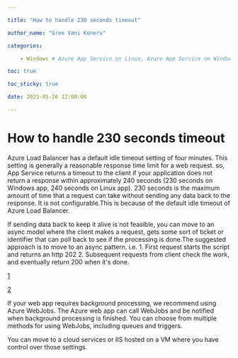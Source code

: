 ```yaml
---

title: "How to handle 230 seconds timeout"

author_name: "Sree Vani Koneru"

categories:

    - Windows # Azure App Service on Linux, Azure App Service on Windows

toc: true

toc_sticky: true

date: 2023-05-26 12:00:00

---
```


# How to handle 230 seconds timeout
Azure Load Balancer has a default idle timeout setting of four minutes. This setting is generally a reasonable response time limit for a web request. so, App Service returns a timeout to the client if your application does not return a response within approximately 240 seconds (230 seconds on Windows app, 240 seconds on Linux app).
230 seconds is the maximum amount of time that a request can take without sending any data back to the response. It is not configurable.This is because of the default idle timeout of Azure Load Balancer. 

If sending data back to keep it alive is not feasible, you can move to an async model where the client makes a request, gets some sort of ticket or identifier that  can poll back to see if the processing is done.The suggested approach is to move to an async pattern. i.e.
	1. First request starts the script and returns an http 202
	2. Subsequent requests from client check the work, and eventually return 200 when it's done. 

[1](https://social.msdn.microsoft.com/Forums/en-US/05f254a6-9b34-4eb2-a5f7-2a82fb40135f/time-out-after-230-seconds?forum=windowsazurewebsitespreview)

[2](https://social.msdn.microsoft.com/Forums/en-US/32b76114-67a4-4e6b-ac45-61b0f0a0829f/changing-the-4-minute-request-time-out-for-app-services?forum=windowsazurewebsitespreview)

 If your web app requires background processing, we recommend using Azure WebJobs. The Azure web app can call WebJobs and be notified when background processing is finished. You can choose from multiple methods for using WebJobs, including queues and triggers.

You can move to a cloud services or IIS hosted on a VM where you have control over those settings. 
